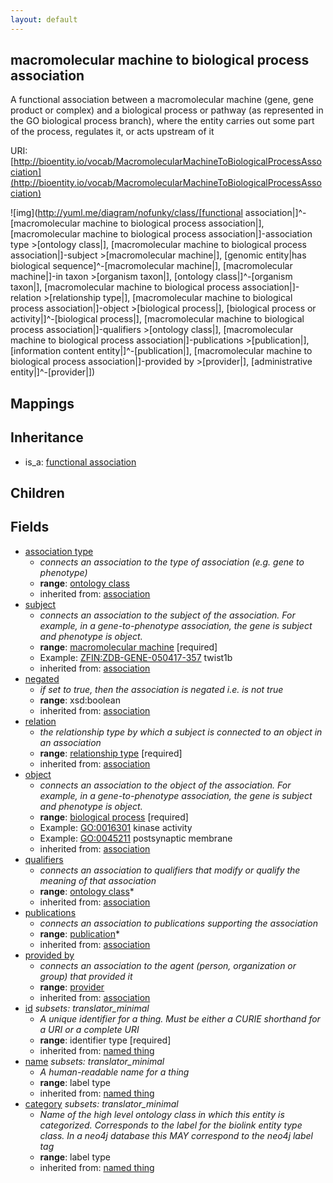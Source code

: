 ```yaml
---
layout: default
---
```


## macromolecular machine to biological process association


A functional association between a macromolecular machine (gene, gene product or complex) and a biological process or pathway (as represented in the GO biological process branch), where the entity carries out some part of the process, regulates it, or acts upstream of it

URI: [http://bioentity.io/vocab/MacromolecularMachineToBiologicalProcessAssociation](http://bioentity.io/vocab/MacromolecularMachineToBiologicalProcessAssociation)


![img](http://yuml.me/diagram/nofunky/class/[functional association|]^-[macromolecular machine to biological process association|], [macromolecular machine to biological process association|]-association type >[ontology class|], [macromolecular machine to biological process association|]-subject >[macromolecular machine|], [genomic entity|has biological sequence]^-[macromolecular machine|], [macromolecular machine|]-in taxon >[organism taxon|], [ontology class|]^-[organism taxon|], [macromolecular machine to biological process association|]-relation >[relationship type|], [macromolecular machine to biological process association|]-object >[biological process|], [biological process or activity|]^-[biological process|], [macromolecular machine to biological process association|]-qualifiers >[ontology class|], [macromolecular machine to biological process association|]-publications >[publication|], [information content entity|]^-[publication|], [macromolecular machine to biological process association|]-provided by >[provider|], [administrative entity|]^-[provider|])
## Mappings


## Inheritance

 *  is_a: [functional association](FunctionalAssociation.html)

## Children



## Fields

 * [association type](association_type.html)
    * _connects an association to the type of association (e.g. gene to phenotype)_
    * __range__: [ontology class](OntologyClass.html)
    * inherited from: [association](Association.html)
 * [subject](subject.html)
    * _connects an association to the subject of the association. For example, in a gene-to-phenotype association, the gene is subject and phenotype is object._
    * __range__: [macromolecular machine](MacromolecularMachine.html) [required]
    * Example: [ZFIN:ZDB-GENE-050417-357](http://purl.obolibrary.org/obo/ZFIN_ZDB-GENE-050417-357) twist1b
    * inherited from: [association](Association.html)
 * [negated](negated.html)
    * _if set to true, then the association is negated i.e. is not true_
    * __range__: xsd:boolean
    * inherited from: [association](Association.html)
 * [relation](relation.html)
    * _the relationship type by which a subject is connected to an object in an association_
    * __range__: [relationship type](RelationshipType.html) [required]
    * inherited from: [association](Association.html)
 * [object](object.html)
    * _connects an association to the object of the association. For example, in a gene-to-phenotype association, the gene is subject and phenotype is object._
    * __range__: [biological process](BiologicalProcess.html) [required]
    * Example: [GO:0016301](http://purl.obolibrary.org/obo/GO_0016301) kinase activity
    * Example: [GO:0045211](http://purl.obolibrary.org/obo/GO_0045211) postsynaptic membrane
    * inherited from: [association](Association.html)
 * [qualifiers](qualifiers.html)
    * _connects an association to qualifiers that modify or qualify the meaning of that association_
    * __range__: [ontology class](OntologyClass.html)*
    * inherited from: [association](Association.html)
 * [publications](publications.html)
    * _connects an association to publications supporting the association_
    * __range__: [publication](Publication.html)*
    * inherited from: [association](Association.html)
 * [provided by](provided_by.html)
    * _connects an association to the agent (person, organization or group) that provided it_
    * __range__: [provider](Provider.html)
    * inherited from: [association](Association.html)
 * [id](id.html) *subsets: translator_minimal*
    * _A unique identifier for a thing. Must be either a CURIE shorthand for a URI or a complete URI_
    * __range__: identifier type [required]
    * inherited from: [named thing](NamedThing.html)
 * [name](name.html) *subsets: translator_minimal*
    * _A human-readable name for a thing_
    * __range__: label type
    * inherited from: [named thing](NamedThing.html)
 * [category](category.html) *subsets: translator_minimal*
    * _Name of the high level ontology class in which this entity is categorized. Corresponds to the label for the biolink entity type class. In a neo4j database this MAY correspond to the neo4j label tag_
    * __range__: label type
    * inherited from: [named thing](NamedThing.html)
